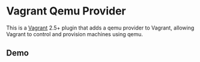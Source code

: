 # Vagrant Qemu Provider

This is a [Vagrant](http://www.vagrantup.com) 2.5+ plugin that adds a
qemu provider to Vagrant, allowing Vagrant to control and provision
machines using qemu.

## Demo

